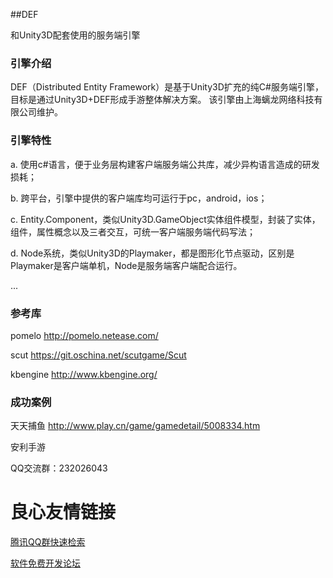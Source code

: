 ##DEF
  
和Unity3D配套使用的服务端引擎


### 引擎介绍

DEF（Distributed Entity Framework）是基于Unity3D扩充的纯C#服务端引擎，目标是通过Unity3D+DEF形成手游整体解决方案。
该引擎由上海螭龙网络科技有限公司维护。


### 引擎特性

a. 使用c#语言，便于业务层构建客户端服务端公共库，减少异构语言造成的研发损耗；
	
b. 跨平台，引擎中提供的客户端库均可运行于pc，android，ios；
	
c. Entity.Component，类似Unity3D.GameObject实体组件模型，封装了实体，组件，属性概念以及三者交互，可统一客户端服务端代码写法；
	
d. Node系统，类似Unity3D的Playmaker，都是图形化节点驱动，区别是Playmaker是客户端单机，Node是服务端客户端配合运行。
	
...


### 参考库

pomelo
http://pomelo.netease.com/

scut
https://git.oschina.net/scutgame/Scut

kbengine
http://www.kbengine.org/


### 成功案例

天天捕鱼
http://www.play.cn/game/gamedetail/5008334.htm

安利手游


QQ交流群：232026043


 # 良心友情链接

[腾讯QQ群快速检索](http://u.720life.cn/s/8cf73f7c)

[软件免费开发论坛](http://u.720life.cn/s/bbb01dc0)